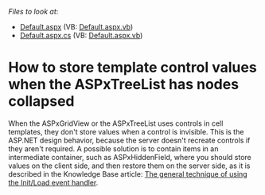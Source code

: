 <!-- default file list -->
*Files to look at*:

* [Default.aspx](./CS/WebSite/Default.aspx) (VB: [Default.aspx.vb](./VB/WebSite/Default.aspx.vb))
* [Default.aspx.cs](./CS/WebSite/Default.aspx.cs) (VB: [Default.aspx.vb](./VB/WebSite/Default.aspx.vb))
<!-- default file list end -->
# How to store template control values when the ASPxTreeList has nodes collapsed


<p>When the ASPxGridView or the ASPxTreeList uses controls in cell templates, they don't store values when a control is invisible. This is the ASP.NET design behavior, because the server doesn't recreate controls if they aren't required. A possible solution is to contain items in an intermediate container, such as ASPxHiddenField, where you should store values on the client side, and then restore them on the server side, as it is described in the Knowledge Base article: <a href="https://www.devexpress.com/Support/Center/p/K18282">The general technique of using the Init/Load event handler</a>.</p>

<br/>


